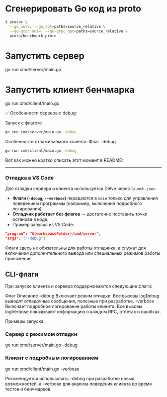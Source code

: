 # Сгенерировать Go код из proto
```bash
$ protoc \
  --go_out=. --go_opt=paths=source_relative \
  --go-grpc_out=. --go-grpc_opt=paths=source_relative \
  proto/benchmark.proto
```

# Запустить сервер
go run cmd/server/main.go

# Запустить клиент бенчмарка
go run cmd/client/main.go

✅ Особенности сервера с debug:

Запуск с флагом:
```bash
go run cmd/server/main.go -debug
```

Особенности отлаживаемого клиента:
Флаг -debug
```bash
go run cmd/client/main.go -debug
```

Вот как можно кратко описать этот момент в README:

---

### Отладка в VS Code

Для отладки сервера и клиента используется Delve через `launch.json`.

* **Флаги (`-debug`, `--verbose`)** передаются в `main` только для управления поведением программы (например, включение подробного логирования).
* **Отладчик работает без флагов** — достаточно поставить точки останова в коде.
* Пример запуска из VS Code:

```json
"program": "${workspaceFolder}/cmd/server",
"args": ["-debug"]
```

Флаги здесь не обязательны для работы отладчика, а служат для включения дополнительного вывода или специальных режимов работы приложения.


## CLI-флаги

При запуске клиента и сервера поддерживаются следующие флаги:

Флаг	Описание
-debug	Включает режим отладки. Все вызовы logDebug выводят отладочные сообщения, полезные при разработке.
-verbose	Включает подробное логирование работы клиента. Все вызовы logVerbose показывают информацию о каждом RPC, ответах и ошибках.

Примеры запуска:

### Сервер с режимом отладки
go run cmd/server/main.go -debug

### Клиент с подробным логированием
go run cmd/client/main.go -verbose


Рекомендуется использовать -debug при разработке новых возможностей, а -verbose для анализа поведения клиента во время тестов и бенчмарков.